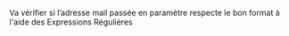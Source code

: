 Va vérifier si l’adresse mail passée en
paramètre respecte le bon format à l'aide des Expressions Régulières
